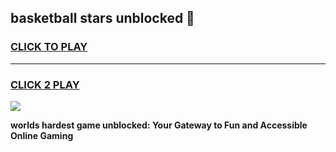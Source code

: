 
## basketball stars unblocked 👋
<h3>
<a href="https://premium.freeplayer.one?title=basketball_stars_unblocked&ref=13F">CLICK TO PLAY</a></h3>
<hr>

<h3>
<a href="https://premium.freeplayer.one?title=basketball_stars_unblocked&ref=13F">CLICK 2 PLAY</a>
  
</h3>

<a href="https://premium.freeplayer.one?title=basketball_stars_unblocked&ref=12F/"><img src="https://clearcache.store/games.png"></a>


**worlds hardest game unblocked: Your Gateway to Fun and Accessible Online Gaming**
